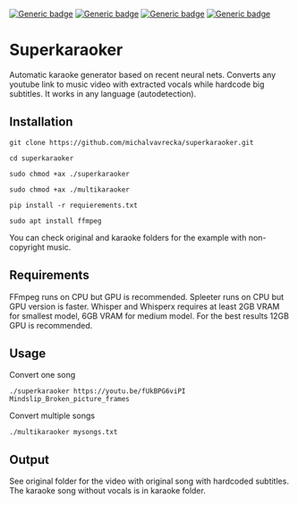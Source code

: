 [![Generic badge](https://img.shields.io/badge/OS-Linux,Win-green.svg)](https://shields.io/)
[![Generic badge](https://img.shields.io/badge/Computation-GPU-green.svg)](https://shields.io/)
[![Generic badge](https://img.shields.io/badge/Language-Python-green.svg)](https://shields.io/)
[![Generic badge](https://img.shields.io/badge/Maintained-Yes-green.svg)](https://shields.io/)

# Superkaraoker

Automatic karaoke generator based on recent neural nets. Converts any youtube link to music video with extracted vocals while hardcode big subtitles. It works in any language (autodetection).


## Installation

`git clone https://github.com/michalvavrecka/superkaraoker.git`

`cd superkaraoker`

`sudo chmod +ax ./superkaraoker`

`sudo chmod +ax ./multikaraoker`

`pip install -r requierements.txt`

`sudo apt install ffmpeg`

You can check original and karaoke folders for the example with non-copyright music.


## Requirements

FFmpeg runs on CPU but GPU is recommended.
Spleeter runs on CPU but GPU version is faster.
Whisper and Whisperx requires at least 2GB VRAM for smallest model, 6GB VRAM for medium model. For the best results 12GB GPU is recommended.

## Usage

Convert one song


`./superkaraoker https://youtu.be/fUkBPG6viPI Mindslip_Broken_picture_frames`


Convert multiple songs


`./multikaraoker mysongs.txt`


## Output

See original folder for the video with original song with hardcoded subtitles. The karaoke song without vocals is in karaoke folder.




